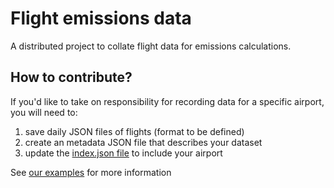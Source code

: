 # Flight emissions data

A distributed project to collate flight data for emissions calculations.

## How to contribute?

If you'd like to take on responsibility for recording data for a specific airport, you will need to:

1. save daily JSON files of flights (format to be defined)
2. create an metadata JSON file that describes your dataset
3. update the [index.json file](index.json) to include your airport

See [our examples](examples/) for more information
